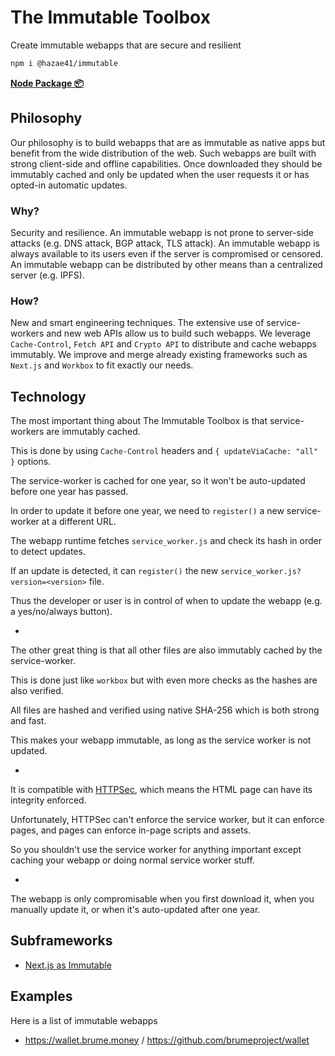 # The Immutable Toolbox

Create immutable webapps that are secure and resilient

```bash
npm i @hazae41/immutable
```

[**Node Package 📦**](https://www.npmjs.com/package/@hazae41/immutable)

## Philosophy

Our philosophy is to build webapps that are as immutable as native apps but benefit from the wide distribution of the web. Such webapps are built with strong client-side and offline capabilities. Once downloaded they should be immutably cached and only be updated when the user requests it or has opted-in automatic updates.

### Why?

Security and resilience. An immutable webapp is not prone to server-side attacks (e.g. DNS attack, BGP attack, TLS attack). An immutable webapp is always available to its users even if the server is compromised or censored. An immutable webapp can be distributed by other means than a centralized server (e.g. IPFS).

### How?

New and smart engineering techniques. The extensive use of service-workers and new web APIs allow us to build such webapps. We leverage `Cache-Control`, `Fetch API` and `Crypto API` to distribute and cache webapps immutably. We improve and merge already existing frameworks such as `Next.js` and `Workbox` to fit exactly our needs.

## Technology

The most important thing about The Immutable Toolbox is that service-workers are immutably cached.

This is done by using `Cache-Control` headers and `{ updateViaCache: "all" }` options.

The service-worker is cached for one year, so it won't be auto-updated before one year has passed.

In order to update it before one year, we need to `register()` a new service-worker at a different URL.

The webapp runtime fetches `service_worker.js` and check its hash in order to detect updates.

If an update is detected, it can `register()` the new `service_worker.js?version=<version>` file.

Thus the developer or user is in control of when to update the webapp (e.g. a yes/no/always button).

-

The other great thing is that all other files are also immutably cached by the service-worker.

This is done just like `workbox` but with even more checks as the hashes are also verified.

All files are hashed and verified using native SHA-256 which is both strong and fast.

This makes your webapp immutable, as long as the service worker is not updated.

-

It is compatible with [HTTPSec](https://github.com/hazae41/httpsec), which means the HTML page can have its integrity enforced.

Unfortunately, HTTPSec can't enforce the service worker, but it can enforce pages, and pages can enforce in-page scripts and assets.

So you shouldn't use the service worker for anything important except caching your webapp or doing normal service worker stuff.

-

The webapp is only compromisable when you first download it, when you manually update it, or when it's auto-updated after one year.

## Subframeworks

- [Next.js as Immutable](https://github.com/hazae41/next-as-immutable)

## Examples

Here is a list of immutable webapps

- https://wallet.brume.money / https://github.com/brumeproject/wallet
